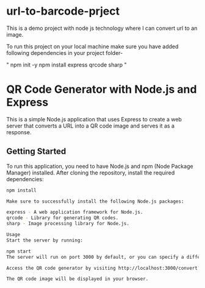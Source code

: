 # url-to-barcode-prject
This is a demo project with node js technology where I can convert url to an image.

To run this project on your local machine make sure you have added following dependencies in your project folder-

" npm init -y
npm install express qrcode sharp
"

# QR Code Generator with Node.js and Express

This is a simple Node.js application that uses Express to create a web server that converts a URL into a QR code image and serves it as a response.

## Getting Started

To run this application, you need to have Node.js and npm (Node Package Manager) installed. After cloning the repository, install the required dependencies:

```bash
npm install

Make sure to successfully install the following Node.js packages:

express - A web application framework for Node.js.
qrcode - Library for generating QR codes.
sharp - Image processing library for Node.js.

Usage
Start the server by running:

npm start
The server will run on port 3000 by default, or you can specify a different port using the PORT environment variable.

Access the QR code generator by visiting http://localhost:3000/convert?url=https://www.linkedin.com/in/abhishek-tanwar-6548b71a7/ in your web browser, replacing YOUR_URL with the URL you want to convert to a QR code.

The QR code image will be displayed in your browser.



